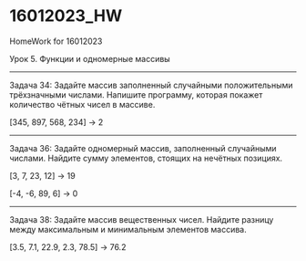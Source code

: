 # 16012023_HW
HomeWork for 16012023

Урок 5. Функции и одномерные массивы

-------------------------
Задача 34: Задайте массив заполненный случайными положительными трёхзначными числами. Напишите программу, которая покажет количество чётных чисел в массиве.

[345, 897, 568, 234] -> 2


--------------------------
Задача 36: Задайте одномерный массив, заполненный случайными числами. Найдите сумму элементов, стоящих на нечётных позициях.

[3, 7, 23, 12] -> 19

[-4, -6, 89, 6] -> 0


--------------------------
Задача 38: Задайте массив вещественных чисел. Найдите разницу между максимальным и минимальным элементов массива.

[3.5, 7.1, 22.9, 2.3, 78.5] -> 76.2

